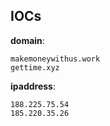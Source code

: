 
## IOCs

__domain__:

```text
makemoneywithus.work
gettime.xyz
```
__ipaddress__:

```text
188.225.75.54
185.220.35.26
```